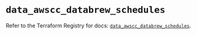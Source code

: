 # `data_awscc_databrew_schedules`

Refer to the Terraform Registry for docs: [`data_awscc_databrew_schedules`](https://registry.terraform.io/providers/hashicorp/awscc/0.70.0/docs/data-sources/databrew_schedules).
